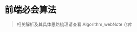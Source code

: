 <!--
 * @Description: 
 * @Author: PhilRandWu
 * @Github: https://github/PhilRandWu
 * @Date: 2022-01-21 14:47:17
 * @LastEditTime: 2022-01-21 14:47:17
 * @LastEditors: PhilRandWu
-->
# 前端必会算法
> 相关解析及其具体思路梳理请查看 Algorithm_webNote 仓库
